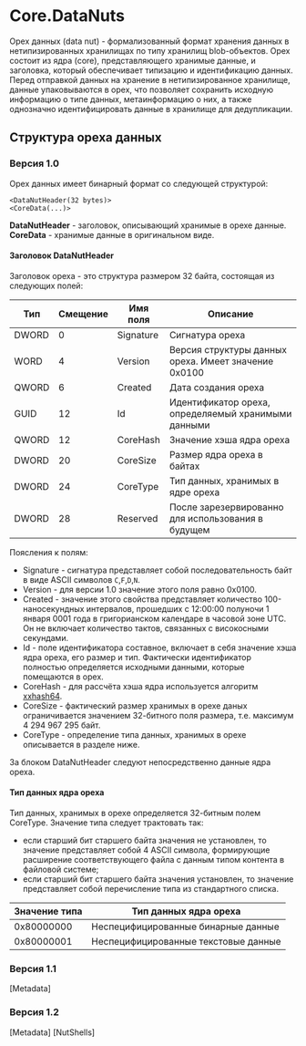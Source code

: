 ﻿# Core.DataNuts

Орех данных (data nut) - формализованный формат хранения данных в нетипизированных хранилищах по типу хранилищ blob-объектов.
Орех состоит из ядра (core), представляющего хранимые данные, и заголовка, который обеспечивает типизацию и идентификацию данных.
Перед отправкой данных на хранение в нетипизированное хранилище, данные упаковываются в орех, что позволяет сохранить исходную информацию о типе данных,
метаинформацию о них, а также однозначно идентифицировать данные в хранилище для дедупликации.

## Структура ореха данных

### Версия 1.0

Орех данных имеет бинарный формат со следующей структурой:
```
<DataNutHeader(32 bytes)>
<CoreData(...)>
```

**DataNutHeader** - заголовок, описывающий хранимые в орехе данные.
**CoreData** - хранимые данные в оригинальном виде.

#### Заголовок DataNutHeader

Заголовок ореха - это структура размером 32 байта, состоящая из следующих полей:

|Тип|Смещение|Имя поля|Описание|
|---|---|--------|--------|
|DWORD|0|Signature|Сигнатура ореха|
|WORD|4|Version|Версия структуры данных ореха. Имеет значение 0x0100|
|QWORD|6|Created|Дата создания ореха|
|GUID|12|Id|Идентификатор ореха, определяемый хранимыми данными|
|QWORD|12|CoreHash|Значение хэша ядра ореха|
|DWORD|20|CoreSize|Размер ядра ореха в байтах|
|DWORD|24|CoreType|Тип данных, хранимых в ядре ореха|
|DWORD|28|Reserved|После зарезервированно для использования в будущем|

Поясления к полям:
 * Signature - сигнатура представляет собой последовательность байт в виде ASCII символов `C`,`F`,`D`,`N`.
 * Version - для версии 1.0 значение этого поля равно 0x0100.
 * Created - значение этого свойства представляет количество 100-наносекундных интервалов, прошедших с 12:00:00 полуночи 1 января 0001 года в григорианском календаре в часовой зоне UTC. Он не включает количество тактов, связанных с високосными секундами.
 * Id - поле идентификатора составное, включает в себя значение хэша ядра ореха, его размер и тип. Фактически идентификатор полностью определяется исходными данными, которые помещаются в орех.
 * CoreHash - для рассчёта хэша ядра используется алгоритм [xxhash64](https://learn.microsoft.com/ru-ru/dotnet/api/system.io.hashing.xxhash64).
 * CoreSize - фактический размер хранимых в орехе даных ограничивается значением 32-битного поля размера, т.е. максимум 4 294 967 295 байт.
 * CoreType - определение типа данных, хранимых в орехе описывается в разделе ниже.

За блоком DataNutHeader следуют непосредственно данные ядра ореха.

#### Тип данных ядра ореха

Тип данных, хранимых в орехе определяется 32-битным полем CoreType.
Значение типа следует трактовать так:
 * если старший бит старшего байта значения не установлен, то значение представляет собой 4 ASCII символа, формирующие расширение соответствующего файла с данным типом контента в файловой системе;
 * если старший бит старшего байта значения установлен, то значение представляет собой перечисление типа из стандартного списка.

|Значение типа|Тип данных ядра ореха|
|---|--------|
|0x80000000|Неспецифицированные бинарные данные|
|0x80000001|Неспецифицированные текстовые данные|

### Версия 1.1

<DataNutHeader>
[Metadata]
<CoreData>

### Версия 1.2

<DataNutHeader>
[Metadata]
[NutShells]
<CoreData>